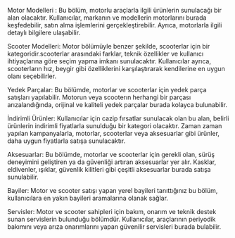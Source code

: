 Motor Modelleri : 
Bu bölüm, motorlu araçlarla ilgili ürünlerin sunulacağı bir alan olacaktır. Kullanıcılar, markanın ve modellerin motorlarını burada keşfedebilir, satın alma işlemlerini gerçekleştirebilir. Ayrıca, motorlarla ilgili detaylı bilgilere ulaşabilir.

Scooter Modelleri:
Motor bölümüyle benzer şekilde, scooterlar için bir kategoridir.scooterlar arasındaki farklar, teknik özellikler ve kullanıcı ihtiyaçlarına göre seçim yapma imkanı sunulacaktır. Kullanıcılar ayrıca, scooterların hız, beygir gibi özelliklerini karşılaştırarak kendilerine en uygun olanı seçebilirler.

Yedek Parçalar: 
Bu bölümde, motorlar ve scooterlar için yedek parça satışları yapılabilir. Motorun veya scooterın herhangi bir parçası arızalandığında, orijinal ve kaliteli yedek parçalar burada kolayca bulunabilir. 

İndirimli Ürünler: 
Kullanıcılar için cazip fırsatlar sunulacak olan bu alan, belirli ürünlerin indirimli fiyatlarla sunulduğu bir kategori olacaktır. Zaman zaman yapılan kampanyalarla, motorlar, scooterlar veya aksesuarlar gibi ürünler, daha uygun fiyatlarla satışa sunulacaktır. 

Aksesuarlar:
Bu bölümde, motorlar ve scooterlar için gerekli olan, sürüş deneyimini geliştiren ya da güvenliği artıran aksesuarlar yer alır. Kasklar, eldivenler, ışıklar, güvenlik kilitleri gibi çeşitli aksesuarlar burada satışa sunulabilir.

Bayiler: 
Motor ve scooter satışı yapan yerel bayileri tanıttığınız bu bölüm, kullanıcılara en yakın bayileri aramalarına olanak sağlar.

Servisler:
Motor ve scooter sahipleri için bakım, onarım ve teknik destek sunan servislerin bulunduğu bölümdür. Kullanıcılar, araçlarının periyodik bakımını veya arıza onarımlarını yapan güvenilir servisleri burada bulabilir.
